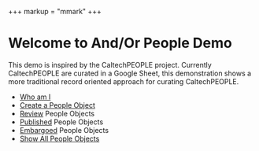 +++
markup = "mmark"
+++

# Welcome to And/Or People Demo

This demo is inspired by the CaltechPEOPLE project.
Currently CaltechPEOPLE are curated in a Google Sheet, this
demonstration shows a more traditional record oriented approach
for curating CaltechPEOPLE.

+ [Who am I](whoami.html "Who am I logged in as? What permissions do I have?")
+ [Create a People Object](edit.html)
+ [Review](list.html?state=review) People Objects
+ [Published](list.html?state=published) People Objects
+ [Embargoed](list.html?state=embargoed) People Objects
+ [Show All People Objects](list.html)


